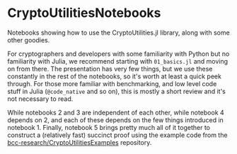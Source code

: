 # CryptoUtilitiesNotebooks
Notebooks showing how to use the CryptoUtilities.jl library, along with some
other goodies.

For cryptographers and developers with some familiarity with Python but no
familiarity with Julia, we recommend starting with `01_basics.jl` and moving on
from there. The presentation has very few things, but we use these constantly
in the rest of the notebooks, so it's worth at least a quick peek through. For
those more familiar with benchmarking, and low level code stuff in Julia
(`@code_native` and so on), this is mostly a short review and it's not
necessary to read.

While notebooks 2 and 3 are independent of each other, while notebook 4 depends
on 2, and each of these depends on the few things introduced in notebook 1.
Finally, notebook 5 brings pretty much all of it together to construct a
(relatively fast) succinct proof using the example code from the
[bcc-research/CryptoUtilitiesExamples](https://github.com/bcc-research/CryptoUtilitiesExamples)
repository.
